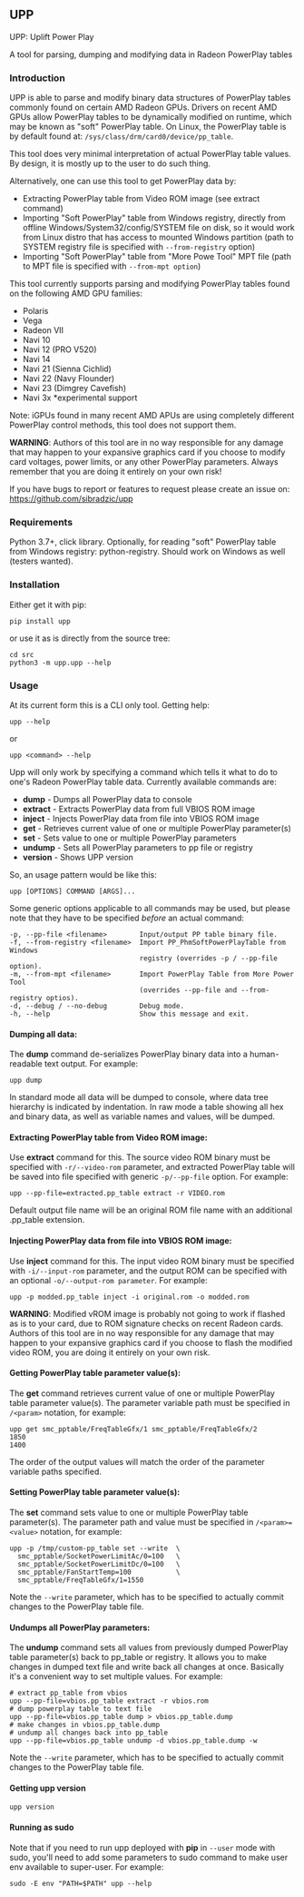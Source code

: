 ## UPP

UPP: Uplift Power Play

A tool for parsing, dumping and modifying data in Radeon PowerPlay tables

### Introduction

UPP is able to parse and modify binary data structures of PowerPlay tables
commonly found on certain AMD Radeon GPUs. Drivers on recent AMD GPUs
allow PowerPlay tables to be dynamically modified on runtime, which may be
known as "soft" PowerPlay table. On Linux, the PowerPlay table is by default
found at: `/sys/class/drm/card0/device/pp_table`.

This tool does very minimal interpretation of actual PowerPlay table values.
By design, it is mostly up to the user to do such thing.

Alternatively, one can use this tool to get PowerPlay data by:

* Extracting PowerPlay table from Video ROM image (see extract command)
* Importing "Soft PowerPlay" table from Windows registry, directly from
  offline Windows/System32/config/SYSTEM file on disk, so it would work
  from Linux distro that has access to mounted Windows partition
  (path to SYSTEM registry file is specified with `--from-registry` option)
* Importing "Soft PowerPlay" table from "More Powe Tool" MPT file
  (path to MPT file is specified with `--from-mpt option`)

This tool currently supports parsing and modifying PowerPlay tables found
on the following AMD GPU families:

* Polaris
* Vega
* Radeon VII
* Navi 10
* Navi 12 (PRO V520)
* Navi 14
* Navi 21 (Sienna Cichlid)
* Navi 22 (Navy Flounder)
* Navi 23 (Dimgrey Cavefish)
* Navi 3x *experimental support

Note: iGPUs found in many recent AMD APUs are using completely different
PowerPlay control methods, this tool does not support them.

**WARNING**: Authors of this tool are in no way responsible for any damage
that may happen to your expansive graphics card if you choose to modify
card voltages, power limits, or any other PowerPlay parameters. Always
remember that you are doing it entirely on your own risk!

If you have bugs to report or features to request please create an issue on:
https://github.com/sibradzic/upp

### Requirements

Python 3.7+, click library. Optionally, for reading "soft" PowerPlay table
from Windows registry: python-registry. Should work on Windows as well
(testers wanted).

### Installation

Either get it with pip:

    pip install upp

or use it as is directly from the source tree:

    cd src
    python3 -m upp.upp --help

### Usage

At its current form this is a CLI only tool. Getting help:

    upp --help

or

    upp <command> --help

Upp will only work by specifying a command which tells it what to do to one's
Radeon PowerPlay table data. Currently available commands are:

* **dump** - Dumps all PowerPlay data to console
* **extract** - Extracts PowerPlay data from full VBIOS ROM image
* **inject** - Injects PowerPlay data from file into VBIOS ROM image
* **get** - Retrieves current value of one or multiple PowerPlay parameter(s)
* **set** - Sets value to one or multiple PowerPlay parameters
* **undump** - Sets all PowerPlay parameters to pp file or registry
* **version** - Shows UPP version

So, an usage pattern would be like this:

    upp [OPTIONS] COMMAND [ARGS]...

Some generic options applicable to all commands may be used, but please note
that they have to be specified *before* an actual command:

    -p, --pp-file <filename>        Input/output PP table binary file.
    -f, --from-registry <filename>  Import PP_PhmSoftPowerPlayTable from Windows
                                    registry (overrides -p / --pp-file option).
    -m, --from-mpt <filename>       Import PowerPlay Table from More Power Tool
                                    (overrides --pp-file and --from-registry optios).
    -d, --debug / --no-debug        Debug mode.
    -h, --help                      Show this message and exit.

#### Dumping all data:

The **dump** command de-serializes PowerPlay binary data into a human-readable
text output. For example:

    upp dump

In standard mode all data will be dumped to console, where data tree hierarchy
is indicated by indentation. In raw mode a table showing all hex and binary
data, as well as variable names and values, will be dumped.

#### Extracting PowerPlay table from Video ROM image:

Use **extract** command for this. The source video ROM binary must be specified
with `-r/--video-rom` parameter, and extracted PowerPlay table will be saved
into file specified with generic `-p/--pp-file` option. For example:

    upp --pp-file=extracted.pp_table extract -r VIDEO.rom

Default output file name will be an original ROM file name with an
additional .pp_table extension.

#### Injecting PowerPlay data from file into VBIOS ROM image:

Use **inject** command for this. The input video ROM binary must be specified
with `-i/--input-rom` parameter, and the output ROM can be specified with an
optional `-o/--output-rom parameter`. For example:

    upp -p modded.pp_table inject -i original.rom -o modded.rom

**WARNING**: Modified vROM image is probably not going to work if flashed as is
to your card, due to ROM signature checks on recent Radeon cards. Authors of
this tool are in no way responsible for any damage that may happen to your
expansive graphics card if you choose to flash the modified video ROM, you are
doing it entirely on your own risk.

#### Getting PowerPlay table parameter value(s):

The **get** command retrieves current value of one or multiple PowerPlay table
parameter value(s). The parameter variable path must be specified in `/<param>`
notation, for example:

    upp get smc_pptable/FreqTableGfx/1 smc_pptable/FreqTableGfx/2
    1850
    1400

The order of the output values will match the order of the parameter variable
paths specified.

#### Setting PowerPlay table parameter value(s):

The **set** command sets value to one or multiple PowerPlay table
parameter(s). The parameter path and value must be specified in
`/<param>=<value>` notation, for example:

    upp -p /tmp/custom-pp_table set --write  \
      smc_pptable/SocketPowerLimitAc/0=100   \
      smc_pptable/SocketPowerLimitDc/0=100   \
      smc_pptable/FanStartTemp=100           \
      smc_pptable/FreqTableGfx/1=1550

Note the `--write` parameter, which has to be specified to actually commit
changes to the PowerPlay table file.

#### Undumps all PowerPlay parameters:

The **undump** command sets all values from previously dumped PowerPlay table parameter(s) back to pp_table or registry. It allows you to make changes in dumped text file and write back all changes at once. Basically it's a convenient way to set multiple values. For example:

    # extract pp_table from vbios
    upp --pp-file=vbios.pp_table extract -r vbios.rom
    # dump powerplay table to text file
    upp --pp-file=vbios.pp_table dump > vbios.pp_table.dump
    # make changes in vbios.pp_table.dump
    # undump all changes back into pp_table
    upp --pp-file=vbios.pp_table undump -d vbios.pp_table.dump -w

Note the `--write` parameter, which has to be specified to actually commit
changes to the PowerPlay table file.

#### Getting upp version

    upp version

#### Running as sudo

Note that if you need to run upp deployed with **pip** in `--user` mode with
sudo, you'll need to add some parameters to sudo command to make user env
available to super-user. For example:

    sudo -E env "PATH=$PATH" upp --help

